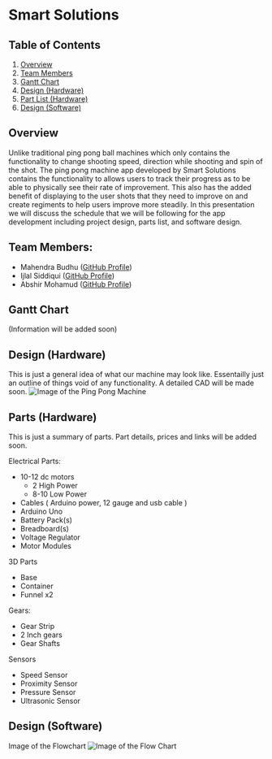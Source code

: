 # Smart Solutions

## Table of Contents
1. [Overview](#overview)
2. [Team Members](#team-members)
3. [Gantt Chart](#gantt-chart)
4. [Design (Hardware)](#design-hardware)
5. [Part List (Hardware)](#parts-hardware)
6. [Design (Software)](#design-software)

## Overview
Unlike traditional ping pong ball machines which only contains the functionality to change shooting speed, direction while shooting and spin of the shot. The ping pong machine app developed by Smart Solutions contains the functionality to allows users to track their progress as to be able to physically see their rate of improvement. This also has the added benefit of displaying to the user shots that they need to improve on and create regiments to help users improve more steadily. In this presentation we will discuss the schedule that we will be following for the app development including project design, parts list, and software design. 

## Team Members:
* Mahendra Budhu ([GitHub Profile](https://github.com/MahendraBudhu))  
* Ijlal Siddiqui ([GitHub Profile](https://github.com/Ijlal40))  
* Abshir Mohamud ([GitHub Profile](https://github.com/Abshir-Mohamud))  

## Gantt Chart
(Information will be added soon)

## Design (Hardware)
This is just a general idea of what our machine may look like. Essentailly just an outline of things void of any functionality. A detailed CAD will be made soon.
![Image of the Ping Pong Machine](https://github.com/MahendraBudhu/SmartSolutions/blob/master/Images/Ping%20Pong%20Machine%20Diagram.PNG)

## Parts (Hardware)
This is just a summary of parts. Part details, prices and links will be added soon.

 Electrical Parts:
  * 10-12 dc motors
	  * 2 High Power 
  	* 8-10 Low Power 
  * Cables ( Arduino power, 12 gauge and usb cable )
  * Arduino Uno
  * Battery Pack(s)
  * Breadboard(s)
  * Voltage Regulator
  * Motor Modules

 3D Parts
  * Base
  * Container
  * Funnel x2

 Gears:
  * Gear Strip 
  * 2 Inch gears
  * Gear Shafts 

 Sensors
  * Speed Sensor
  * Proximity Sensor
  * Pressure Sensor
  * Ultrasonic Sensor

## Design (Software)
Image of the Flowchart
![Image of the Flow Chart](https://github.com/MahendraBudhu/SmartSolutions/blob/master/Images/Flowchart.PNG)
